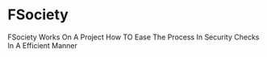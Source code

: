# FSociety
FSociety Works On A Project How TO Ease The Process In Security Checks In A Efficient Manner
